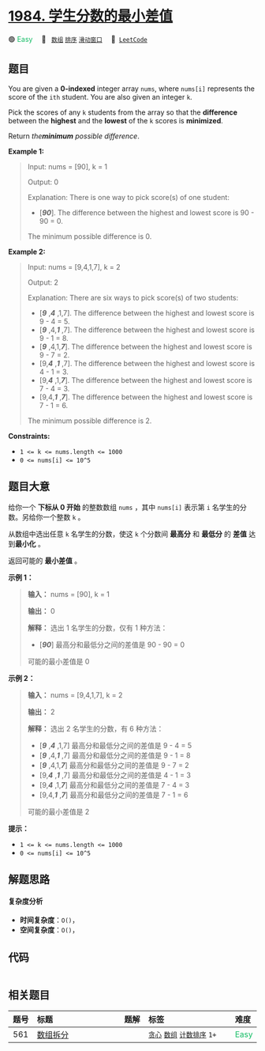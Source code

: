 # [1984. 学生分数的最小差值](https://leetcode.com/problems/minimum-difference-between-highest-and-lowest-of-k-scores)

🟢 <font color=#15bd66>Easy</font>&emsp; 🔖&ensp; [`数组`](/leetcode/outline/tag/array.md) [`排序`](/leetcode/outline/tag/sorting.md) [`滑动窗口`](/leetcode/outline/tag/sliding-window.md)&emsp; 🔗&ensp;[`LeetCode`](https://leetcode.com/problems/minimum-difference-between-highest-and-lowest-of-k-scores)

## 题目

You are given a **0-indexed** integer array `nums`, where `nums[i]` represents
the score of the `ith` student. You are also given an integer `k`.

Pick the scores of any `k` students from the array so that the **difference**
between the **highest** and the **lowest** of the `k` scores is **minimized**.

Return _the**minimum** possible difference_.



**Example 1:**

> Input: nums = [90], k = 1
> 
> Output: 0
> 
> Explanation: There is one way to pick score(s) of one student:
> - [**_90_**]. The difference between the highest and lowest score is 90 - 90 = 0.
> 
> The minimum possible difference is 0.

**Example 2:**

> Input: nums = [9,4,1,7], k = 2
> 
> Output: 2
> 
> Explanation: There are six ways to pick score(s) of two students:
> - [**_9_** ,**_4_** ,1,7]. The difference between the highest and lowest score is 9 - 4 = 5.
> - [**_9_** ,4,**_1_** ,7]. The difference between the highest and lowest score is 9 - 1 = 8.
> - [**_9_** ,4,1,**_7_**]. The difference between the highest and lowest score is 9 - 7 = 2.
> - [9,**_4_** ,**_1_** ,7]. The difference between the highest and lowest score is 4 - 1 = 3.
> - [9,**_4_** ,1,**_7_**]. The difference between the highest and lowest score is 7 - 4 = 3.
> - [9,4,**_1_** ,**_7_**]. The difference between the highest and lowest score is 7 - 1 = 6.
> 
> The minimum possible difference is 2.



**Constraints:**

  * `1 <= k <= nums.length <= 1000`
  * `0 <= nums[i] <= 10^5`


## 题目大意

给你一个 **下标从 0 开始** 的整数数组 `nums` ，其中 `nums[i]` 表示第 `i` 名学生的分数。另给你一个整数 `k` 。

从数组中选出任意 `k` 名学生的分数，使这 `k` 个分数间 **最高分** 和 **最低分** 的 **差值** 达到**最小化** 。

返回可能的 **最小差值** 。



**示例 1：**

> 
> 
> 
> 
> 
> **输入：** nums = [90], k = 1
> 
> **输出：** 0
> 
> **解释：** 选出 1 名学生的分数，仅有 1 种方法：
> - [_**90**_] 最高分和最低分之间的差值是 90 - 90 = 0
> 
> 可能的最小差值是 0
> 
> 

**示例 2：**

> 
> 
> 
> 
> 
> **输入：** nums = [9,4,1,7], k = 2
> 
> **输出：** 2
> 
> **解释：** 选出 2 名学生的分数，有 6 种方法：
> - [_**9**_ ,_**4**_ ,1,7] 最高分和最低分之间的差值是 9 - 4 = 5
> - [_**9**_ ,4,_**1**_ ,7] 最高分和最低分之间的差值是 9 - 1 = 8
> - [_**9**_ ,4,1,_**7**_] 最高分和最低分之间的差值是 9 - 7 = 2
> - [9,_**4**_ ,_**1**_ ,7] 最高分和最低分之间的差值是 4 - 1 = 3
> - [9,_**4**_ ,1,_**7**_] 最高分和最低分之间的差值是 7 - 4 = 3
> - [9,4,_**1**_ ,_**7**_] 最高分和最低分之间的差值是 7 - 1 = 6
> 
> 可能的最小差值是 2



**提示：**

  * `1 <= k <= nums.length <= 1000`
  * `0 <= nums[i] <= 10^5`


## 解题思路

#### 复杂度分析

- **时间复杂度**：`O()`，
- **空间复杂度**：`O()`，

## 代码

```javascript

```

## 相关题目

<!-- prettier-ignore -->
| 题号 | 标题 | 题解 | 标签 | 难度 |
| :------: | :------ | :------: | :------ | :------ |
| 561 | [数组拆分](https://leetcode.com/problems/array-partition) |  |  [`贪心`](/leetcode/outline/tag/greedy.md) [`数组`](/leetcode/outline/tag/array.md) [`计数排序`](/leetcode/outline/tag/counting-sort.md) `1+` | <font color=#15bd66>Easy</font> |

<style>
.blue {
    background-color: #096dd9;
    padding: 0.25rem 0.5rem;
    margin: 0;
    font-size: 0.85em;
    border-radius: 3px;
    color: white;
    font-weight: 500;
}
table th:first-of-type { width: 10%; }
table th:nth-of-type(2) { width: 35%; }
table th:nth-of-type(3) { width: 10%; }
table th:nth-of-type(4) { width: 35%; }
table th:nth-of-type(5) { width: 10%; }
</style>
